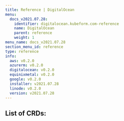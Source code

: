```yaml
---
title: Reference | DigitalOcean
menu:
  docs_v2021.07.28:
    identifier: digitalocean.kubeform.com-reference
    name: DigitalOcean
    parent: reference
    weight: 1
menu_name: docs_v2021.07.28
section_menu_id: reference
type: reference
info:
  aws: v0.2.0
  azurerm: v0.2.0
  digitalocean: v0.2.0
  equinixmetal: v0.2.0
  google: v0.2.0
  installer: v2021.07.28
  linode: v0.2.0
  version: v2021.07.28
---
```


## List of CRDs:
